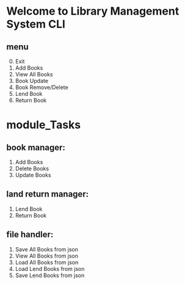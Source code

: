 
# Welcome to Library Management System CLI

## menu

0. Exit
1. Add Books
2. View All Books
3. Book Update
4. Book Remove/Delete
5. Lend Book
6. Return Book

# module_Tasks

## book manager: 
1. Add Books
2. Delete Books
3. Update Books

## land return manager:
1. Lend Book
2. Return Book

## file handler:
1. Save All Books from json
2. View All Books from json
3. Load All Books from json
4. Load Lend Books from json
5. Save Lend Books from json
